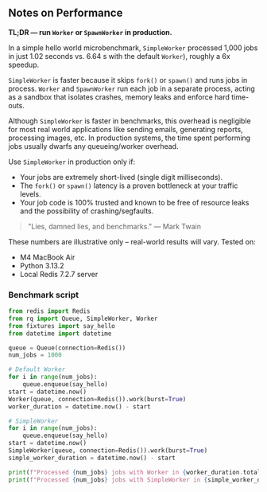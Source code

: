 ## Notes on Performance

**TL;DR — run `Worker` or `SpawnWorker` in production.**

In a simple hello world microbenchmark, `SimpleWorker` processed 1,000 jobs in just 1.02 seconds vs. 6.64 s with the default `Worker`), roughly a 6x speedup.

`SimpleWorker` is faster because it skips `fork()` or `spawn()` and runs jobs in process. `Worker` and `SpawnWorker` run each job in a separate process, acting as a sandbox that isolates crashes, memory leaks and enforce hard time-outs.

Although `SimpleWorker` is faster in benchmarks, this overhead is negligible for most real world applications like sending emails, generating reports, processing images, etc. In production systems, the time spent performing jobs usually dwarfs any queueing/worker overhead.

Use `SimpleWorker` in production only if:
* Your jobs are extremely short-lived (single digit milliseconds).
* The `fork()` or `spawn()` latency is a proven bottleneck at your traffic levels.
* Your job code is 100% trusted and known to be free of resource leaks and the possibility of crashing/segfaults.


> "Lies, damned lies, and benchmarks." — Mark Twain

These numbers are illustrative only – real-world results will vary. Tested on:
* M4 MacBook Air
* Python 3.13.2
* Local Redis 7.2.7 server

### Benchmark script

```python
from redis import Redis
from rq import Queue, SimpleWorker, Worker
from fixtures import say_hello
from datetime import datetime

queue = Queue(connection=Redis())
num_jobs = 1000

# Default Worker
for i in range(num_jobs):
    queue.enqueue(say_hello)
start = datetime.now()
Worker(queue, connection=Redis()).work(burst=True)
worker_duration = datetime.now() - start

# SimpleWorker
for i in range(num_jobs):
    queue.enqueue(say_hello)
start = datetime.now()
SimpleWorker(queue, connection=Redis()).work(burst=True)
simple_worker_duration = datetime.now() - start

print(f"Processed {num_jobs} jobs with Worker in {worker_duration.total_seconds():.5f} seconds.")
print(f"Processed {num_jobs} jobs with SimpleWorker in {simple_worker_duration.total_seconds():.5f} seconds.")
